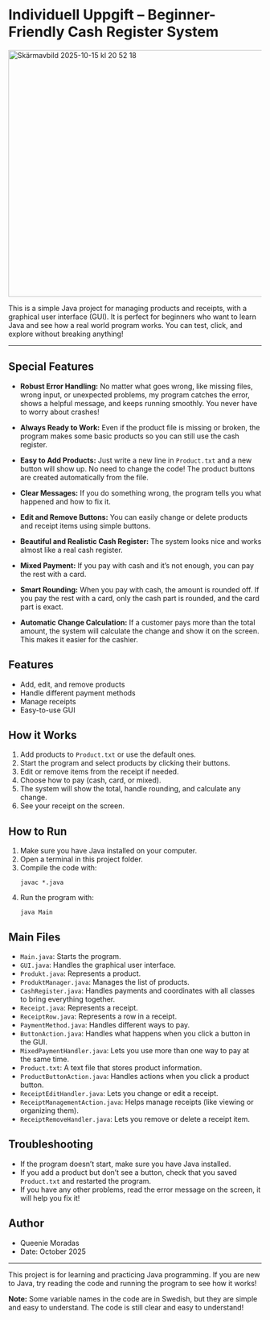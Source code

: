 
# Individuell Uppgift – Beginner-Friendly Cash Register System

<img width="700" height="490" alt="Skärmavbild 2025-10-15 kl  20 52 18" src="https://github.com/user-attachments/assets/e2b22dc3-4387-4308-8dd4-e4b6c799940a" />


This is a simple Java project for managing products and receipts, with a graphical user interface (GUI). It is perfect for beginners who want to learn Java and see how a real world program works. You can test, click, and explore without breaking anything!

---

## Special Features

- **Robust Error Handling:** No matter what goes wrong, like missing files, wrong input, or unexpected problems, my program catches the error, shows a helpful message, and keeps running smoothly. You never have to worry about crashes!
  
- **Always Ready to Work:** Even if the product file is missing or broken, the program makes some basic products so you can still use the cash register.
  
- **Easy to Add Products:** Just write a new line in `Product.txt` and a new button will show up. No need to change the code! The product buttons are created automatically from the file.
  
- **Clear Messages:** If you do something wrong, the program tells you what happened and how to fix it.
  
- **Edit and Remove Buttons:** You can easily change or delete products and receipt items using simple buttons.
  
- **Beautiful and Realistic Cash Register:** The system looks nice and works almost like a real cash register.
  
- **Mixed Payment:** If you pay with cash and it’s not enough, you can pay the rest with a card.
  
- **Smart Rounding:** When you pay with cash, the amount is rounded off. If you pay the rest with a card, only the cash part is rounded, and the card part is exact.
  
- **Automatic Change Calculation:** If a customer pays more than the total amount, the system will calculate the change and show it on the screen. This makes it easier for the cashier.

## Features
- Add, edit, and remove products
- Handle different payment methods
- Manage receipts
- Easy-to-use GUI

## How it Works
1. Add products to `Product.txt` or use the default ones.
2. Start the program and select products by clicking their buttons.
3. Edit or remove items from the receipt if needed.
4. Choose how to pay (cash, card, or mixed).
5. The system will show the total, handle rounding, and calculate any change.
6. See your receipt on the screen.

## How to Run
1. Make sure you have Java installed on your computer.
2. Open a terminal in this project folder.
3. Compile the code with:
	```
	javac *.java
	```
4. Run the program with:
	```
	java Main
	```

## Main Files
- `Main.java`: Starts the program.
- `GUI.java`: Handles the graphical user interface.
- `Produkt.java`: Represents a product.
- `ProduktManager.java`: Manages the list of products.
- `CashRegister.java`: Handles payments and coordinates with all classes to bring everything together.
- `Receipt.java`: Represents a receipt.
- `ReceiptRow.java`: Represents a row in a receipt.
- `PaymentMethod.java`: Handles different ways to pay.
- `ButtonAction.java`: Handles what happens when you click a button in the GUI.
- `MixedPaymentHandler.java`: Lets you use more than one way to pay at the same time.
- `Product.txt`: A text file that stores product information.
- `ProductButtonAction.java`: Handles actions when you click a product button.
- `ReceiptEditHandler.java`: Lets you change or edit a receipt.
- `ReceiptManagementAction.java`: Helps manage receipts (like viewing or organizing them).
- `ReceiptRemoveHandler.java`: Lets you remove or delete a receipt item.

## Troubleshooting
- If the program doesn’t start, make sure you have Java installed.
- If you add a product but don’t see a button, check that you saved `Product.txt` and restarted the program.
- If you have any other problems, read the error message on the screen, it will help you fix it!

## Author
- Queenie Moradas
- Date: October 2025

---
This project is for learning and practicing Java programming. If you are new to Java, try reading the code and running the program to see how it works!

**Note:** Some variable names in the code are in Swedish, but they are simple and easy to understand. The code is still clear and easy to understand!

